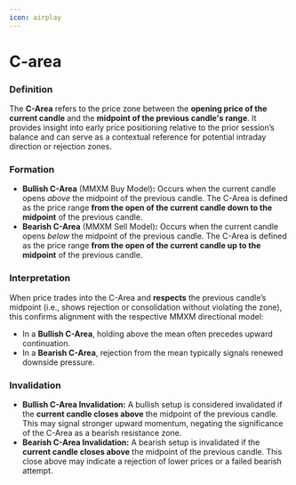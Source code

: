 ```yaml
---
icon: airplay
---
```


# C-area

### **Definition**

The **C-Area** refers to the price zone between the **opening price of the current candle** and the **midpoint of the previous candle's range**. It provides insight into early price positioning relative to the prior session’s balance and can serve as a contextual reference for potential intraday direction or rejection zones.

### Formation

* **Bullish C-Area** (MMXM Buy Model)**:** Occurs when the current candle opens _above_ the midpoint of the previous candle. The C-Area is defined as the price range **from the open of the current candle down to the midpoint** of the previous candle.
* **Bearish C-Area** (MMXM Sell Model)**:** Occurs when the current candle opens _below_ the midpoint of the previous candle. The C-Area is defined as the price range **from the open of the current candle up to the midpoint** of the previous candle.

### Interpretation

When price trades into the C-Area and **respects** the previous candle’s midpoint (i.e., shows rejection or consolidation without violating the zone), this confirms alignment with the respective MMXM directional model:

* In a **Bullish C-Area**, holding above the mean often precedes upward continuation.
* In a **Bearish C-Area**, rejection from the mean typically signals renewed downside pressure.

### Invalidation

* **Bullish C-Area Invalidation:** A bullish setup is considered invalidated if the **current candle closes above** the midpoint of the previous candle. This may signal stronger upward momentum, negating the significance of the C-Area as a bearish resistance zone.
* **Bearish C-Area Invalidation:** A bearish setup is invalidated if the **current candle closes above** the midpoint of the previous candle. This close above may indicate a rejection of lower prices or a failed bearish attempt.
